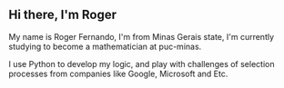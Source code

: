 ## Hi there, I'm Roger

My name is Roger Fernando, I'm from Minas Gerais state, I'm currently studying to become a mathematician at puc-minas.

I use Python to develop my logic, and play with challenges of selection processes from companies like Google, Microsoft and Etc.
